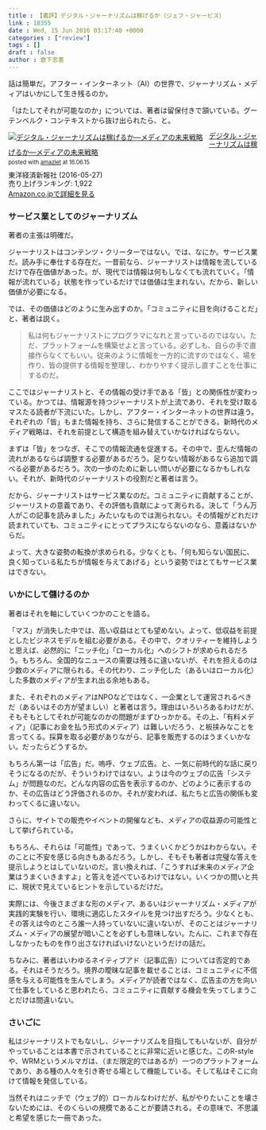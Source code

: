 ```yaml
---
title : 【書評】デジタル・ジャーナリズムは稼げるか（ジェフ・ジャービス）
link : 18355
date : Wed, 15 Jun 2016 03:17:40 +0000
categories : ["review"]
tags : []
draft : false
author : 倉下忠憲
---
```


話は簡単だ。アフター・インターネット（AI）の世界で、ジャーナリズム・メディアはいかにして生き残るのか。

「はたしてそれが可能なのか」については、著者は留保付きで頷いている。グーテンベルク・コンテキストから抜け出られたら、と。

<div class="amazlet-box" style="margin-bottom:0px;"><div class="amazlet-image" style="float:left;margin:0px 12px 1px 0px;"><a href="http://www.amazon.co.jp/exec/obidos/ASIN/B01FBLMLOU/rashita1000-22/ref=nosim/" name="amazletlink" target="_blank"><img src="http://ecx.images-amazon.com/images/I/61AQQgOnXeL._SL160_.jpg" alt="デジタル・ジャーナリズムは稼げるか―メディアの未来戦略" style="border: none;" /></a></div><div class="amazlet-info" style="line-height:120%; margin-bottom: 10px"><div class="amazlet-name" style="margin-bottom:10px;line-height:120%"><a href="http://www.amazon.co.jp/exec/obidos/ASIN/B01FBLMLOU/rashita1000-22/ref=nosim/" name="amazletlink" target="_blank">デジタル・ジャーナリズムは稼げるか―メディアの未来戦略</a><div class="amazlet-powered-date" style="font-size:80%;margin-top:5px;line-height:120%">posted with <a href="http://www.amazlet.com/" title="amazlet" target="_blank">amazlet</a> at 16.06.15</div></div><div class="amazlet-detail">東洋経済新報社 (2016-05-27)<br />売り上げランキング: 1,922<br /></div><div class="amazlet-sub-info" style="float: left;"><div class="amazlet-link" style="margin-top: 5px"><a href="http://www.amazon.co.jp/exec/obidos/ASIN/B01FBLMLOU/rashita1000-22/ref=nosim/" name="amazletlink" target="_blank">Amazon.co.jpで詳細を見る</a></div></div></div><div class="amazlet-footer" style="clear: left"></div></div>


<h3>サービス業としてのジャーナリズム</h3>

著者の主張は明確だ。

ジャーナリストはコンテンツ・クリーターではない。では、なにか。サービス業だ。読み手に奉仕する存在だ。一昔前なら、ジャーナリストは情報を流しているだけで存在価値があった。が、現代では情報は何もしなくても流れていく。「情報が流れている」状態を作っているだけでは価値は生まれない。だから、新しい価値が必要になる。

では、その価値はどのように生み出すのか。「コミュニティに目を向けることだ」と、著者は説く。

<blockquote>
私は何もジャーナリストにプログラマになれと言っているのではない。ただ、プラットフォームを構築せよと言っている。必ずしも、自らの手で直接作らなくてもいい。従来のように情報を一方的に流すのではなく、場を作り、皆の提供する情報を整理し、わかりやすく提示し直すことを仕事にするのだ。
</blockquote>

ここではジャーナリストと、その情報の受け手である「皆」との関係性が変わっている。かつては、情報源を持つジャーナリストが上流であり、それを受け取るマスたる読者が下流にいた。しかし、アフター・インターネットの世界は違う。それぞれの「皆」もまた情報を持ち、さらに発信することができる。新時代のメディア戦略は、それを前提として構造を組み替えていかなければならない。

まずは「皆」をつなぎ、そこでの情報流通を促進する。その中で、歪んだ情報の流れがあるならば調整する必要があるだろう。足りない情報があるなら追加で調べる必要があるだろう。次の一歩のために新しい問いが必要になるかもしれない。それが、新時代のジャーナリストの役割だと著者は言う。

だから、ジャーナリストはサービス業なのだ。コミュニティに貢献することが、ジャーリストの意義であり、その評価も貢献によって測られる。決して「うん万人がこの記事を読みました」みたいなものでは測られない。その情報がどれだけ読まれていても、コミュニティにとってプラスにならないのなら、意義はないからだ。

よって、大きな姿勢の転換が求められる。少なくとも、「何も知らない国民に、良く知っている私たちが情報を与えてあげる」という姿勢ではとてもサービス業はできない。

<h3>いかにして儲けるのか</h3>

著者はそれを軸にしていくつかのことを語る。

「マス」が消失した中では、高い収益はとても望めない。よって、低収益を前提としたビジネスモデルを組む必要がある。その中で、クオリティーを維持しようと思えば、必然的に「ニッチ化」「ローカル化」へのシフトが求められるだろう。もちろん、全国的なニュースの需要は残るに違いないが、それを担えるのは少数のメディアに限られる。その代わり、ニッチ化した（あるいはローカル化）した多数のメディアが生まれ出る余地もある。

また、それぞれのメディアはNPOなどではなく、一企業として運営されるべきだ（あるいはその方が望ましい）と著者は言う。理由はいろいろあるわけだが、そもそもとしてそれが可能なのかの問題がまずひっかかる。その上、「有料メディア」（記事にお金を払う形式のメディア）は難しいだろう、と板挟みなことを言ってくる。採算を取る必要がありながら、記事を販売するのはうまくいかない。だったらどうするか。

もちろん第一は「広告」だ。嗚呼、ウェブ広告。と、一気に前時代的な話に戻りそうになるのだが、そういうわけではない。ようは今のウェブの広告「システム」が問題なのだ。どんな内容の広告を表示するのか、どのように表示するのか、その広告はどう評価されるのか。それが変われば、私たちと広告の関係も変わってくるに違いない。

さらに、サイトでの販売やイベントの開催なども、メディアの収益源の可能性として挙げられている。

もちろん、それらは「可能性」であって、うまくいくかどうかはわからない。そのことに不安を感じる向きもあるだろう。しかし、そもそも著者は完璧な答えを提示しようとはしていないのだ。言い換えれば、「こうすれば未来のメディア企業はうまくいきますよ」と答えを述べているわけではない。いくつかの問いと共に、現状で見えているヒントを示しているだけだ。

実際には、今後さまざまな形のメディア、あるいはジャーナリズム・メディアが実践的実験を行い、環境に適応したスタイルを見つけ出すだろう。少なくとも、その答えは今のところ誰一人持っていないに違いないが、そのことはジャーナリズム・メディアの展望が暗いことを必ずしも意味しない。たんに、これまで存在しなかったものを作り出さなければいけないというだけの話だ。

ちなみに、著者はいわゆるネイティブアド（記事広告）については否定的である。それはそうだろう。境界の曖昧な記事を載せることは、コミュニティに不信感を与える可能性を生んでしまう。メディアが読者ではなく、広告主の方を向いて仕事をしていると思われたら、コミュニティに貢献する機会を失ってしまうことだけは間違いない。

<h3>さいごに</h3>

私はジャーナリストでもないし、ジャーナリズムを目指してもいないが、自分がやっていることは本書で示されていることに非常に近いと感じた。このR-styleや、WRMというメルマガは、（まだ限定的ではあるが）一つのプラットフォームであり、ある種の人々を引き寄せる場として機能している。そして私はそこに向けて情報を発信している。

当然それはニッチで（ウェブ的）ローカルなわけだが、私がやりたいことを壊さないためには、そのくらいの規模であることが要請される。その意味で、不思議と希望を感じた一冊であった。


